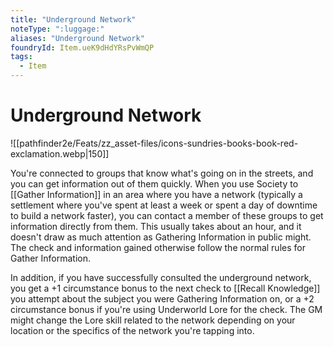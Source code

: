 ```yaml
---
title: "Underground Network"
noteType: ":luggage:"
aliases: "Underground Network"
foundryId: Item.ueK9dHdYRsPvWmQP
tags:
  - Item
---
```


# Underground Network
![[pathfinder2e/Feats/zz_asset-files/icons-sundries-books-book-red-exclamation.webp|150]]

You're connected to groups that know what's going on in the streets, and you can get information out of them quickly. When you use Society to [[Gather Information]] in an area where you have a network (typically a settlement where you've spent at least a week or spent a day of downtime to build a network faster), you can contact a member of these groups to get information directly from them. This usually takes about an hour, and it doesn't draw as much attention as Gathering Information in public might. The check and information gained otherwise follow the normal rules for Gather Information.

In addition, if you have successfully consulted the underground network, you get a +1 circumstance bonus to the next check to [[Recall Knowledge]] you attempt about the subject you were Gathering Information on, or a +2 circumstance bonus if you're using Underworld Lore for the check. The GM might change the Lore skill related to the network depending on your location or the specifics of the network you're tapping into.
